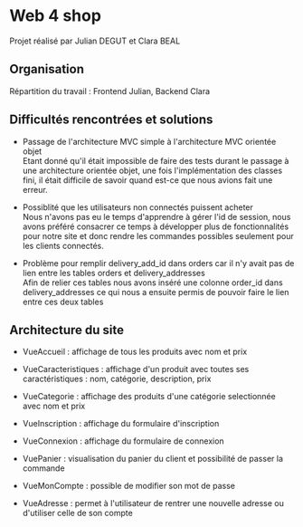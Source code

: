 # Web 4 shop

Projet réalisé par Julian DEGUT et Clara BEAL

## Organisation

Répartition du travail : Frontend Julian, Backend Clara

## Difficultés rencontrées et solutions

- Passage de l'architecture MVC simple à l'architecture MVC orientée objet <br />
Etant donné qu'il était impossible de faire des tests durant le passage à une architecture orientée objet, une fois l'implémentation des classes fini, il était difficile de savoir quand est-ce que nous avions fait une erreur.

- Possiblité que les utilisateurs non connectés puissent acheter <br />
Nous n'avons pas eu le temps d'apprendre à gérer l'id de session, nous avons préféré consacrer ce temps à développer plus de fonctionnalités pour notre site et donc rendre les commandes possibles seulement pour les clients connectés.


- Problème pour remplir delivery_add_id dans orders car il n'y avait pas de lien entre les tables orders et delivery_addresses <br />
Afin de relier ces tables nous avons inséré une colonne order_id dans delivery_addresses ce qui nous a ensuite permis de pouvoir faire le lien entre ces deux tables


## Architecture du site
- VueAccueil : affichage de tous les produits avec nom et prix

- VueCaracteristiques : affichage d'un produit avec toutes ses caractéristiques : nom, catégorie, description, prix

- VueCategorie : affichage des produits d'une catégorie selectionnée avec nom et prix

- VueInscription : affichage du formulaire d'inscription

- VueConnexion : affichage du formulaire de connexion

- VuePanier : visualisation du panier du client et possibilité de passer la commande

- VueMonCompte : possible de modifier son mot de passe

- VueAdresse : permet à l'utilisateur de rentrer une nouvelle adresse ou d'utiliser celle de son compte

